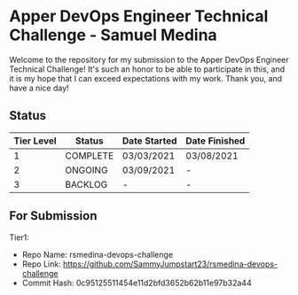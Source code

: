 # Apper DevOps Engineer Technical Challenge - Samuel Medina

Welcome to the repository for my submission to the Apper DevOps Engineer Technical Challenge! It's such an honor to be able to participate in this, and it is my hope that I can exceed expectations with my work. Thank you, and have a nice day!

## Status

| Tier Level |   Status   | Date Started | Date Finished |
| ---------- | ---------- | ------------ | ------------- |
|      1     |      COMPLETE      |      03/03/2021      |      03/08/2021      |
|      2     |      ONGOING      |          03/09/2021           |      -      |
|      3     |      BACKLOG      |          -           |      -      |

## For Submission

Tier1:
- Repo Name: rsmedina-devops-challenge
- Repo Link: https://github.com/SammyJumpstart23/rsmedina-devops-challenge
- Commit Hash: 0c95125511454e11d2bfd3652b62b11e97b32a44
